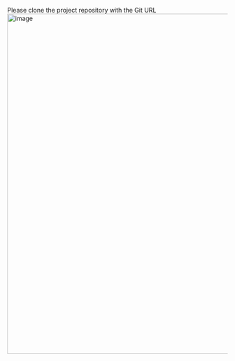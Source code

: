 Please clone the project repository with the Git URL
<img width="1329" height="778" alt="image" src="https://github.com/user-attachments/assets/d3975b63-6a6f-4553-aa1a-f1de9ac2a1a6" />
